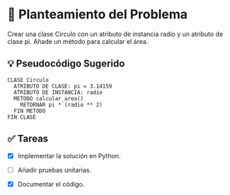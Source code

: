 # 📝 Planteamiento del Problema
Crear una clase Circulo con un atributo de instancia radio y un atributo de clase pi. Añade un método para calcular el área.

## 💡 Pseudocódigo Sugerido
```
CLASE Circulo
  ATRIBUTO DE CLASE: pi = 3.14159
  ATRIBUTO DE INSTANCIA: radio
  METODO calcular_area()
    RETORNAR pi * (radio ** 2)
  FIN METODO
FIN CLASE
````

## ✅ Tareas

- [x] Implementar la solución en Python.

- [ ] Añadir pruebas unitarias.

- [x] Documentar el código.